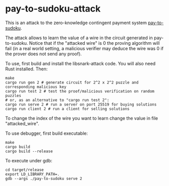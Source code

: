 # pay-to-sudoku-attack

This is an attack to the zero-knowledge contingent 
payment system [pay-to-sudoku](https://github.com/zcash/pay-to-sudoku/).

The attack allows to learn the value of a wire in the circuit generated in pay-to-sudoku. Notice that if the "attacked wire" is 0 the proving algorithm will fail (in a real world setting, a malicious verifier may deduce the wire was 0 if the prover does not send any proof).

To use, first build and install the libsnark-attack code. You will also need Rust installed. Then:

```
make
cargo run gen 2 # generate circuit for 2^2 x 2^2 puzzle and corresponding malicious key
cargo run test 2 # test the proof/malicious verification on random puzzles 
# or, as an alternative to "cargo run test 2":
cargo run serve 2 # run a server on port 25519 for buying solutions
cargo run client 2 # run a client for selling solutions
```

To change the index of the wire you want to learn change the value in file "attacked_wire".

To use debugger, first build executable:
```
make
cargo build
cargo build --release
```

To execute under gdb: 
```
cd target/release
export LD_LIBRARY_PATH=.
gdb --args ./pay-to-sudoku serve 2
```
